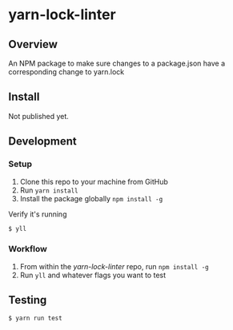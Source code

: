 # yarn-lock-linter

## Overview
An NPM package to make sure changes to a package.json have a corresponding change to yarn.lock

## Install
Not published yet.

## Development

### Setup
1. Clone this repo to your machine from GitHub
1. Run `yarn install`
1. Install the package globally `npm install -g`

Verify it's running
```bash
$ yll
```

### Workflow
1. From within the _yarn-lock-linter_ repo, run `npm install -g`
1. Run `yll` and whatever flags you want to test

## Testing
`$ yarn run test`